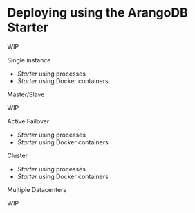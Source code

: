 Deploying using the ArangoDB Starter
====================================

WIP

Single instance

- _Starter_ using processes
- _Starter_ using Docker containers 

Master/Slave

WIP

Active Failover

- _Starter_ using processes
- _Starter_ using Docker containers 

Cluster

- _Starter_ using processes
- _Starter_ using Docker containers 

Multiple Datacenters

WIP